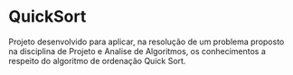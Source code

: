 # QuickSort
Projeto desenvolvido para aplicar, na resolução de um problema proposto na disciplina de Projeto e Analise de Algoritmos, os conhecimentos a respeito do algoritmo de ordenação Quick Sort.
